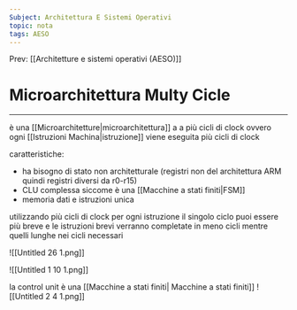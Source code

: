 ```yaml
---
Subject: Architettura E Sistemi Operativi
topic: nota
tags: AESO
---
```


Prev: [[Architetture e sistemi operativi (AESO)]]

# Microarchitettura Multy Cicle
---


è una [[Microarchitetture|microarchitettura]] a a più cicli di clock ovvero ogni [[Istruzioni Machina|istruzione]] viene eseguita più cicli di clock

caratteristiche:

- ha bisogno di stato non architetturale (registri non del architettura ARM quindi registri diversi da r0-r15)
- CLU complessa siccome è una [[Macchine a stati finiti|FSM]]
- memoria dati e istruzioni unica

utilizzando più cicli di clock per ogni istruzione il singolo ciclo puoi essere più breve e le istruzioni brevi verranno completate in meno cicli mentre quelli lunghe nei cicli necessari

![[Untitled 26 1.png]]


![[Untitled 1 10 1.png]]

la control unit è una [[Macchine a stati finiti| Macchine a stati finiti]]
![[Untitled 2 4 1.png]]

